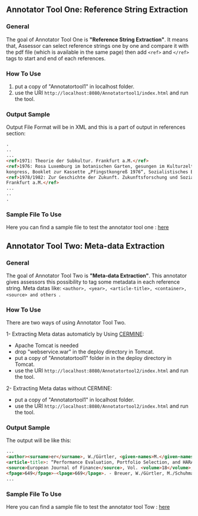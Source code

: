 ## Annotator Tool One: Reference String Extraction
### General
The goal of Annotator Tool One is **"Reference String Extraction"**. It means that, Assessor can select reference strings one by one and compare it with the pdf file (which is available in the same page) then add ```<ref>``` and ```</ref>``` tags to start and end of each references.

### How To Use
1. put a copy of "Annotatortool1" in localhost folder. 
2. use the URI ```http://localhost:8080/Annotatortool1/index.html``` and run the tool.

### Output Sample
Output File Format will be in XML and this is a part of output in references section:
```html
.
..
...
<ref>1971: Theorie der Subkultur. Frankfurt a.M.</ref>
<ref>1976: Rosa Luxemburg im botanischen Garten, gesungen im Kulturzelt aufdem Pfingst­
kongress, Booklet zur Kassette „Pfingstkongreß 1976“, Sozialistisches Bürol985</ref>
<ref>1978/1982: Zur Geschichte der Zukunft. Zukunftsforschung und Sozialismus, Band 1.
Frankfurt a.M.</ref>
...
..
.
```
### Sample File To Use
Here you can find a sample file to test the annotator tool one : [here](https://github.com/exciteproject/Annotator_tool/blob/master/TestFiles/anno1)

## Annotator Tool Two: Meta-data Extraction
### General
The goal of Annotator Tool Two is **"Meta-data Extraction"**.
This annotator gives assessors this possibility to tag some metadata in each reference string.
Meta datas like: ```<author>, <year>, <article-title>, <container>, <source> and others ```.

### How To Use
There are two ways of using Annotator Tool Two.

1- Extracting Meta datas automaticly by Using [CERMINE](https://github.com/CeON/CERMINE):
* Apache Tomcat is needed
* drop "webservice.war" in the deploy directory in Tomcat.
* put a copy of "Annotatortool1" folder in in the deploy directory in Tomcat.
* use the URI ```http://localhost:8080/Annotatortool2/index.html``` and run the tool.

2- Extracting Meta datas without CERMINE:
* put a copy of "Annotatortool1" in localhost folder. 
* use the URI ```http://localhost:8080/Annotatortool2/index.html``` and run the tool.

### Output Sample
The output will be like this:

```html
...
<author><surname>er</surname>, W./Gürtler, <given-names>M.</given-names></author> (<year>2006</year>)
<article-title>: “Performance Evaluation, Portfolio Selection, and HARA Utility”</article-title>, 
<source>European Journal of Finance</source>, Vol. <volume>18</volume>, pp. 
<fpage>649</fpage>-<lpage>669</lpage>. - Breuer, W./Gürtler, M./Schuhmacher,
...
```
### Sample File To Use
Here you can find a sample file to test the annotator tool Tow : [here](https://github.com/exciteproject/Annotator_tool/blob/master/TestFiles/anno2)